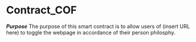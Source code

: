 # Contract_COF

***Purpose***
The purpose of this smart contract is to allow users of (insert URL here) to toggle the webpage in accordance of their person philosphy.


